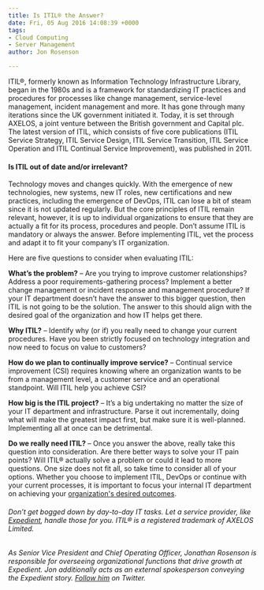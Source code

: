 ```yaml
---
title: Is ITIL® the Answer?
date: Fri, 05 Aug 2016 14:08:39 +0000
tags:
- Cloud Computing
- Server Management
author: Jon Rosenson

---
```

ITIL®, formerly known as Information Technology Infrastructure Library, began in the 1980s and is a framework for standardizing IT practices and procedures for processes like change management, service-level management, incident management and more. It has gone through many iterations since the UK government initiated it. Today, it is set through AXELOS, a joint venture between the British government and Capital plc. The latest version of ITIL, which consists of five core publications (ITIL Service Strategy, ITIL Service Design, ITIL Service Transition, ITIL Service Operation and ITIL Continual Service Improvement), was published in 2011. 

#### Is ITIL out of date and/or irrelevant? 

Technology moves and changes quickly. With the emergence of new technologies, new systems, new IT roles, new certifications and new practices, including the emergence of DevOps, ITIL can lose a bit of steam since it is not updated regularly. But the core principles of ITIL remain relevant, however, it is up to individual organizations to ensure that they are actually a fit for its process, procedures and people. Don’t assume ITIL is mandatory or always the answer. Before implementing ITIL, vet the process and adapt it to fit your company’s IT organization. 

Here are five questions to consider when evaluating ITIL: 

**What’s the problem?** – Are you trying to improve customer relationships? Address a poor requirements-gathering process? Implement a better change management or incident response and management procedure? If your IT department doesn’t have the answer to this bigger question, then ITIL is not going to be the solution. The answer to this should align with the desired goal of the organization and how IT helps get there. 

**Why ITIL?** – Identify why (or if) you really need to change your current procedures. Have you been strictly focused on technology integration and now need to focus on value to customers? 

**How do we plan to continually improve service?** – Continual service improvement (CSI) requires knowing where an organization wants to be from a management level, a customer service and an operational standpoint. Will ITIL help you achieve CSI? 

**How big is the ITIL project?** – It’s a big undertaking no matter the size of your IT department and infrastructure. Parse it out incrementally, doing what will make the greatest impact first, but make sure it is well-planned. Implementing all at once can be detrimental. 

**Do we really need ITIL?** – Once you answer the above, really take this question into consideration. Are there better ways to solve your IT pain points? Will ITIL® actually solve a problem or could it lead to more questions. One size does not fit all, so take time to consider all of your options. Whether you choose to implement ITIL, DevOps or continue with your current processes, it is important to focus your internal IT department on achieving your [organization's desired outcomes](https://www.expedient.com/company/about/outcomes/). 

###### _Don’t get bogged down by day-to-day IT tasks. Let a service provider, like_ [_Expedient_](https://www.expedient.com/)_, handle those for you. ITIL® is a registered trademark of AXELOS Limited._

_As Senior Vice President and Chief Operating Officer, Jonathan Rosenson is responsible for overseeing organizational functions that drive growth at Expedient. Jon additionally acts as an external spokesperson conveying the Expedient story._ [_Follow him_](https://twitter.com/rosenson) _on Twitter._